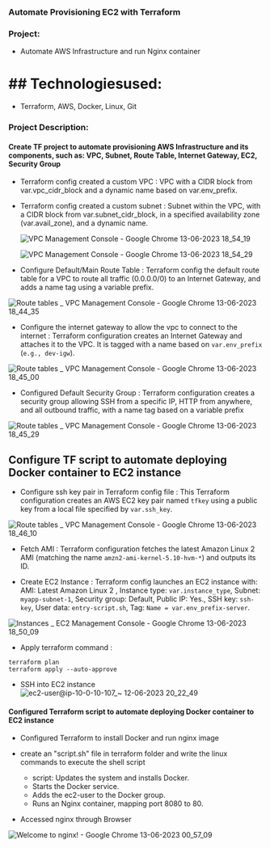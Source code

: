 ### Automate Provisioning EC2 with Terraform




### Project: 
* Automate AWS Infrastructure  and run Nginx container 
# ## Technologiesused: 
* Terraform, AWS, Docker, Linux, Git

### Project Description:

#### Create TF project to automate provisioning AWS Infrastructure and its components, such as: VPC, Subnet, Route Table, Internet Gateway, EC2, Security Group

* Terraform config  created a custom VPC  : VPC with a CIDR block from var.vpc_cidr_block and a dynamic name based on var.env_prefix.
* Terraform config created a custom subnet : Subnet within the VPC, with a CIDR block from var.subnet_cidr_block, in a specified availability zone (var.avail_zone), and a dynamic name.

     
     
     ![VPC Management Console - Google Chrome 13-06-2023 18_54_19](https://github.com/Rajib-Mardi/terrraform/assets/96679708/babb7b5e-39b8-40c9-b174-77aeca620d7c)



   ![VPC Management Console - Google Chrome 13-06-2023 18_54_29](https://github.com/Rajib-Mardi/terrraform/assets/96679708/7a99bc23-1fc3-4353-ae64-1b35d6d09027)

  
*  Configure Default/Main Route Table : Terraform config   the default route table for a VPC to route all traffic (0.0.0.0/0) to an Internet Gateway, and adds a name tag using a variable prefix.




![Route tables _ VPC Management Console - Google Chrome 13-06-2023 18_44_35](https://github.com/Rajib-Mardi/terrraform/assets/96679708/370d73b7-5a64-4525-80ea-8662a8980b27)

* Configure the internet gateway to allow the vpc to connect to the internet : Terraform configuration creates an Internet Gateway and attaches it to the VPC. It is tagged with a name based on ```var.env_prefix``` (```e.g., dev-igw```).



![Route tables _ VPC Management Console - Google Chrome 13-06-2023 18_45_00](https://github.com/Rajib-Mardi/terrraform/assets/96679708/36dc4f71-4600-43fd-824d-580c30f73db3)


*  Configured Default Security Group :   Terraform configuration creates a security group allowing SSH from a specific IP, HTTP from anywhere, and all outbound traffic, with a name tag based on a variable prefix



![Route tables _ VPC Management Console - Google Chrome 13-06-2023 18_45_29](https://github.com/Rajib-Mardi/terrraform/assets/96679708/a23a649e-4218-45ef-adb5-730d547dc196)


## Configure TF script to automate deploying Docker container to EC2 instance
* Configure ssh key pair in Terraform config file : This Terraform configuration creates an AWS EC2 key pair named ```tfkey``` using a public key from a local file specified by ```var.ssh_key```.



![Route tables _ VPC Management Console - Google Chrome 13-06-2023 18_46_10](https://github.com/Rajib-Mardi/terrraform/assets/96679708/d0e0bdad-9df4-4534-8d15-22471dd87a4b)




 * Fetch AMI :  Terraform configuration fetches the latest Amazon Linux 2 AMI (matching the name ```amzn2-ami-kernel-5.10-hvm-*```) and outputs its ID.

* Create EC2 Instance : Terraform config launches an EC2 instance with: AMI: Latest Amazon Linux 2 , Instance type: ```var.instance_type```,  Subnet: ```myapp-subnet-1```, Security group: Default,  Public IP: Yes., SSH key: ```ssh-key```, User data: ```entry-script.sh```, Tag: ```Name = var.env_prefix-server```. 









![Instances _ EC2 Management Console - Google Chrome 13-06-2023 18_50_09](https://github.com/Rajib-Mardi/terrraform/assets/96679708/d51db805-96d4-4d42-a673-8f2c805d03bd)


* Apply terraform command : 
```
terraform plan
terraform apply --auto-approve 
```


* SSH into EC2 instance
![ec2-user@ip-10-0-10-107_~ 12-06-2023 20_22_49](https://github.com/Rajib-Mardi/terrraform/assets/96679708/a0ead0f1-7ec5-48d9-a02c-5a6e93cf0909)

#### Configured  Terraform  script to automate deploying Docker container to EC2 instance
   * Configured Terraform to install Docker and run nginx image
   *  create an "script.sh" file in terraform folder and write the linux commands to execute the shell script
      *  script: Updates the system and installs Docker.
      *  Starts the Docker service.
      *  Adds the ec2-user to the Docker group.
      *  Runs an Nginx container, mapping port 8080 to 80.

   *  Accessed nginx through Browser
 
 
 ![Welcome to nginx! - Google Chrome 13-06-2023 00_57_09](https://github.com/Rajib-Mardi/terrraform/assets/96679708/8a2cb1ca-bf94-4f5d-84a5-f900a4979202)


    
    


